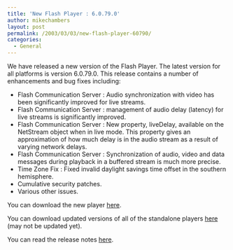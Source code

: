 ```yaml
---
title: 'New Flash Player : 6.0.79.0'
author: mikechambers
layout: post
permalink: /2003/03/03/new-flash-player-60790/
categories:
  - General
---
```



We have released a new version of the Flash Player. The latest version for all platforms is version 6.0.79.0. This release contains a number of enhancements and bug fixes including:

*   Flash Communication Server : Audio synchronization with video has been significantly improved for live streams.
*   Flash Communication Server : management of audio delay (latency) for live streams is significantly improved.
*   Flash Communication Server : New property, liveDelay, available on the NetStream object when in live mode. This property gives an approximation of how much delay is in the audio stream as a result of varying network delays.
*   Flash Communication Server : Synchronization of audio, video and data messages during playback in a buffered stream is much more precise.
*   Time Zone Fix : Fixed invalid daylight savings time offset in the southern hemisphere.
*   Cumulative security patches.
*   Various other issues.

You can download the new player [here][1].

You can download updated versions of all of the standalone players [here][2] (may not be updated yet).

You can read the release notes [here][3].

 [1]: http://www.macromedia.com/go/getflashplayer/
 [2]: http://www.macromedia.com/support/flash/ts/documents/flashplayer_r40.htm
 [3]: http://www.macromedia.com/support/flash/releasenotes/player/rn_6.html